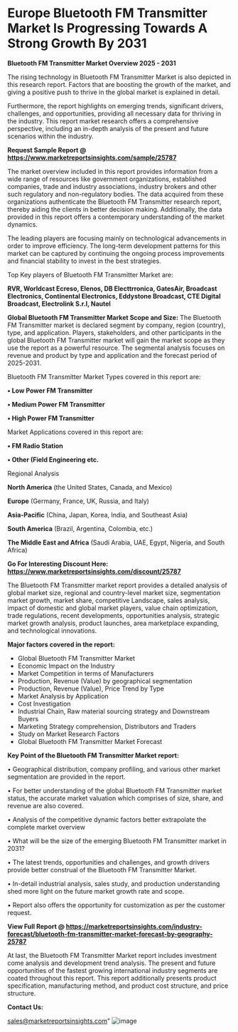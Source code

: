 # Europe Bluetooth FM Transmitter Market Is Progressing Towards A Strong Growth By 2031

<Strong> Bluetooth FM Transmitter Market Overview 2025 - 2031</strong>

The rising technology in Bluetooth FM Transmitter Market is also depicted in this research report. Factors that are boosting the growth of the market, and giving a positive push to thrive in the global market is explained in detail.

Furthermore, the report highlights on emerging trends, significant drivers, challenges, and opportunities, providing all necessary data for thriving in the industry. This report market research offers a comprehensive perspective, including an in-depth analysis of the present and future scenarios within the industry.

<strong>Request Sample Report @ <a href=https://www.marketreportsinsights.com/sample/25787>https://www.marketreportsinsights.com/sample/25787</a></strong>

The market overview included in this report provides information from a wide range of resources like government organizations, established companies, trade and industry associations, industry brokers and other such regulatory and non-regulatory bodies. The data acquired from these organizations authenticate the Bluetooth FM Transmitter research report, thereby aiding the clients in better decision making. Additionally, the data provided in this report offers a contemporary understanding of the market dynamics.

The leading players are focusing mainly on technological advancements in order to improve efficiency. The long-term development patterns for this market can be captured by continuing the ongoing process improvements and financial stability to invest in the best strategies.

Top Key players of Bluetooth FM Transmitter Market are:

<strong>RVR, Worldcast Ecreso, Elenos, DB Electtrronica, GatesAir, Broadcast Electronics, Continental Electronics, Eddystone Broadcast, CTE Digital Broadcast, Electrolink S.r.l, Nautel</strong>

<strong><b>Global Bluetooth FM Transmitter Market Scope and Size:</b></strong>
The Bluetooth FM Transmitter market is declared segment by company, region (country), type, and application. Players, stakeholders, and other participants in the global Bluetooth FM Transmitter market will gain the market scope as they use the report as a powerful resource. The segmental analysis focuses on revenue and product by type and application and the forecast period of 2025-2031.

Bluetooth FM Transmitter Market Types covered in this report are:

<strong>• Low Power FM Transmitter

• Medium Power FM Transmitter

• High Power FM Transmitter</strong>

Market Applications covered in this report are:

<strong>• FM Radio Station

• Other (Field Engineering etc.</strong> 

Regional Analysis

<strong>North America</strong> (the United States, Canada, and Mexico)

<strong>Europe</strong> (Germany, France, UK, Russia, and Italy)

<strong>Asia-Pacific</strong> (China, Japan, Korea, India, and Southeast Asia)

<strong>South America</strong> (Brazil, Argentina, Colombia, etc.)

<strong>The Middle East and Africa</strong> (Saudi Arabia, UAE, Egypt, Nigeria, and South Africa)

<strong>Go For Interesting Discount Here: <a href=https://www.marketreportsinsights.com/discount/25787>https://www.marketreportsinsights.com/discount/25787</a></strong>

The Bluetooth FM Transmitter market report provides a detailed analysis of global market size, regional and country-level market size, segmentation market growth, market share, competitive Landscape, sales analysis, impact of domestic and global market players, value chain optimization, trade regulations, recent developments, opportunities analysis, strategic market growth analysis, product launches, area marketplace expanding, and technological innovations.

<strong><b>Major factors covered in the report:</b></strong>
<ul>
  <li>Global Bluetooth FM Transmitter Market </li>
  <li>Economic Impact on the Industry</li>
  <li>Market Competition in terms of Manufacturers</li>
  <li>Production, Revenue (Value) by geographical segmentation</li>
  <li>Production, Revenue (Value), Price Trend by Type</li>
  <li>Market Analysis by Application</li>
  <li>Cost Investigation</li>
  <li>Industrial Chain, Raw material sourcing strategy and Downstream Buyers</li>
  <li>Marketing Strategy comprehension, Distributors and Traders</li>
  <li>Study on Market Research Factors</li>
  <li>Global Bluetooth FM Transmitter Market Forecast</li>
</ul>

<strong><b>Key Point of the Bluetooth FM Transmitter Market report:</b></strong>

• Geographical distribution, company profiling, and various other market segmentation are provided in the report.

• For better understanding of the global Bluetooth FM Transmitter market status, the accurate market valuation which comprises of size, share, and revenue are also covered.

• Analysis of the competitive dynamic factors better extrapolate the complete market overview

• What will be the size of the emerging Bluetooth FM Transmitter market in 2031?

• The latest trends, opportunities and challenges, and growth drivers provide better construal of the Bluetooth FM Transmitter Market.

• In-detail industrial analysis, sales study, and production understanding shed more light on the future market growth rate and scope.

• Report also offers the opportunity for customization as per the customer request.

<strong><b>View Full Report @ <a href=https://marketreportsinsights.com/industry-forecast/bluetooth-fm-transmitter-market-forecast-by-geography-25787>https://marketreportsinsights.com/industry-forecast/bluetooth-fm-transmitter-market-forecast-by-geography-25787</a></b></strong>


At last, the Bluetooth FM Transmitter Market report includes investment come analysis and development trend analysis. The present and future opportunities of the fastest growing international industry segments are coated throughout this report. This report additionally presents product specification, manufacturing method, and product cost structure, and price structure.

<strong>Contact Us:</strong>

sales@marketreportsinsights.com"
![image](https://github.com/user-attachments/assets/a864ef58-d82e-46e1-818a-bca4ecc8da27)
